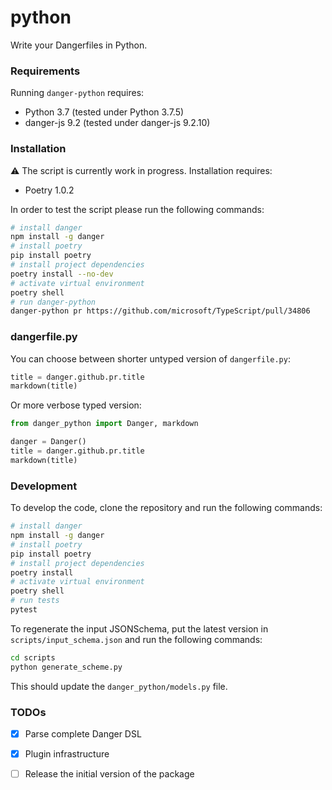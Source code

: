 # python

Write your Dangerfiles in Python.

### Requirements

Running `danger-python` requires:

* Python 3.7 (tested under Python 3.7.5)
* danger-js 9.2 (tested under danger-js 9.2.10)

### Installation

:warning: The script is currently work in progress. Installation requires:

* Poetry 1.0.2

In order to test the script please run the following commands:

```sh
# install danger
npm install -g danger
# install poetry
pip install poetry
# install project dependencies
poetry install --no-dev
# activate virtual environment
poetry shell
# run danger-python
danger-python pr https://github.com/microsoft/TypeScript/pull/34806
```

### dangerfile.py

You can choose between shorter untyped version of `dangerfile.py`:

```python
title = danger.github.pr.title
markdown(title)
```

Or more verbose typed version:

```python
from danger_python import Danger, markdown

danger = Danger()
title = danger.github.pr.title
markdown(title)
```

### Development

To develop the code, clone the repository and run the following commands:

```sh
# install danger
npm install -g danger
# install poetry
pip install poetry
# install project dependencies
poetry install
# activate virtual environment
poetry shell
# run tests
pytest
```

To regenerate the input JSONSchema, put the latest version in `scripts/input_schema.json` and run the following commands:

```sh
cd scripts
python generate_scheme.py
```

This should update the `danger_python/models.py` file.

### TODOs

- [x] Parse complete Danger DSL
- [x] Plugin infrastructure
- [ ] Release the initial version of the package

